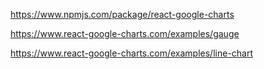 https://www.npmjs.com/package/react-google-charts

https://www.react-google-charts.com/examples/gauge

https://www.react-google-charts.com/examples/line-chart
